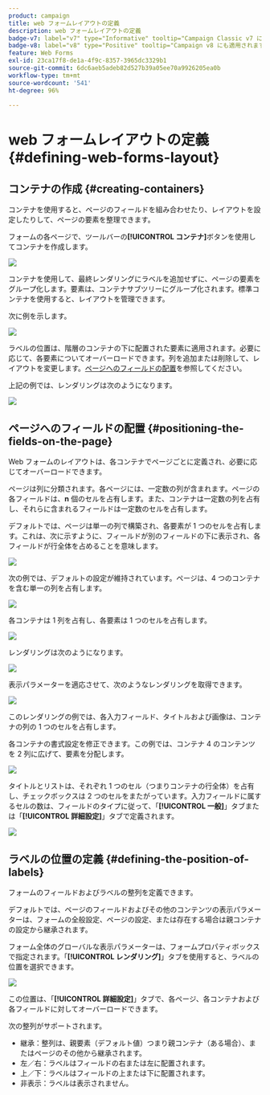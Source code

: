 ```yaml
---
product: campaign
title: web フォームレイアウトの定義
description: web フォームレイアウトの定義
badge-v7: label="v7" type="Informative" tooltip="Campaign Classic v7 に適用されます"
badge-v8: label="v8" type="Positive" tooltip="Campaign v8 にも適用されます"
feature: Web Forms
exl-id: 23ca17f8-de1a-4f9c-8357-3965dc3329b1
source-git-commit: 6dc6aeb5adeb82d527b39a05ee70a9926205ea0b
workflow-type: tm+mt
source-wordcount: '541'
ht-degree: 96%

---
```


# web フォームレイアウトの定義{#defining-web-forms-layout}



## コンテナの作成 {#creating-containers}

コンテナを使用すると、ページのフィールドを組み合わせたり、レイアウトを設定したりして、ページの要素を整理できます。

フォームの各ページで、ツールバーの&#x200B;**[!UICONTROL コンテナ]**&#x200B;ボタンを使用してコンテナを作成します。

![](assets/s_ncs_admin_survey_containers_add.png)

コンテナを使用して、最終レンダリングにラベルを追加せずに、ページの要素をグループ化します。要素は、コンテナサブツリーにグループ化されます。標準コンテナを使用すると、レイアウトを管理できます。

次に例を示します。

![](assets/s_ncs_admin_survey_containers_std_arbo.png)

ラベルの位置は、階層のコンテナの下に配置された要素に適用されます。必要に応じて、各要素についてオーバーロードできます。列を追加または削除して、レイアウトを変更します。[ページへのフィールドの配置](#positioning-the-fields-on-the-page)を参照してください。

上記の例では、レンダリングは次のようになります。

![](assets/s_ncs_admin_survey_containers_std_ex.png)

## ページへのフィールドの配置 {#positioning-the-fields-on-the-page}

Web フォームのレイアウトは、各コンテナでページごとに定義され、必要に応じてオーバーロードできます。

ページは列に分類されます。各ページには、一定数の列が含まれます。ページの各フィールドは、**n** 個のセルを占有します。また、コンテナは一定数の列を占有し、それらに含まれるフィールドは一定数のセルを占有します。

デフォルトでは、ページは単一の列で構築され、各要素が 1 つのセルを占有します。これは、次に示すように、フィールドが別のフィールドの下に表示され、各フィールドが行全体を占めることを意味します。

![](assets/s_ncs_admin_survey_container_ex.png)

次の例では、デフォルトの設定が維持されています。ページは、4 つのコンテナを含む単一の列を占有します。

![](assets/s_ncs_admin_survey_container_ex0.png)

各コンテナは 1 列を占有し、各要素は 1 つのセルを占有します。

![](assets/s_ncs_admin_survey_container_ex0a.png)

レンダリングは次のようになります。

![](assets/s_ncs_admin_survey_container_ex0_rend.png)

表示パラメーターを適応させて、次のようなレンダリングを取得できます。

![](assets/s_ncs_admin_survey_container_ex1_rend.png)

このレンダリングの例では、各入力フィールド、タイトルおよび画像は、コンテナの列の 1 つのセルを占有します。

各コンテナの書式設定を修正できます。この例では、コンテナ 4 のコンテンツを 2 列に広げて、要素を分配します。

![](assets/s_ncs_admin_survey_container_ex2_rend.png)

タイトルとリストは、それぞれ 1 つのセル（つまりコンテナの行全体）を占有し、チェックボックスは 2 つのセルをまたがっています。入力フィールドに属するセルの数は、フィールドのタイプに従って、「**[!UICONTROL 一般]**」タブまたは「**[!UICONTROL 詳細設定]**」タブで定義されます。

![](assets/s_ncs_admin_survey_container_ex2.png)

## ラベルの位置の定義 {#defining-the-position-of-labels}

フォームのフィールドおよびラベルの整列を定義できます。

デフォルトでは、ページのフィールドおよびその他のコンテンツの表示パラメーターは、フォームの全般設定、ページの設定、または存在する場合は親コンテナの設定から継承されます。

フォーム全体のグローバルな表示パラメーターは、フォームプロパティボックスで指定されます。「**[!UICONTROL レンダリング]**」タブを使用すると、ラベルの位置を選択できます。

![](assets/s_ncs_admin_survey_label_position.png)

この位置は、「**[!UICONTROL 詳細設定]**」タブで、各ページ、各コンテナおよび各フィールドに対してオーバーロードできます。

次の整列がサポートされます。

* 継承：整列は、親要素（デフォルト値）つまり親コンテナ（ある場合）、またはページのその他から継承されます。
* 左／右：ラベルはフィールドの右または左に配置されます。
* 上／下：ラベルはフィールドの上または下に配置されます。
* 非表示：ラベルは表示されません。
